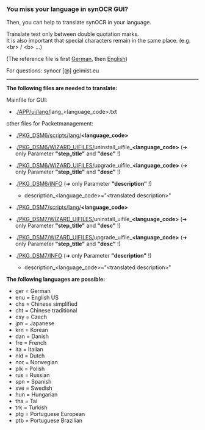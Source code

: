### You miss your language in synOCR GUI? 

Then, you can help to translate synOCR in your language.  

Translate text only between double quotation marks.  
It is also important that special characters remain in the same place. (e.g. \<br\> / \<b\> …)
  
(The reference file is first [German](https://git.geimist.eu/geimist/synOCR/src/branch/master/APP/lang/lang_ger.txt), then [English](https://git.geimist.eu/geimist/synOCR/src/branch/master/APP/lang/lang_enu.txt))

For questions: synocr [@] geimist.eu

-----

**The following files are needed to translate:**

Mainfile for GUI:
- .[/APP/ui/lang/](https://git.geimist.eu/geimist/synOCR/src/branch/master/APP/ui/lang)lang_\<language\_code\>.txt

other files for Packetmanagement:   
- .[/PKG_DSM6/scripts/lang/](https://git.geimist.eu/geimist/synOCR/src/branch/master/PKG_DSM6/scripts/lang)**\<language_code\>**
- .[/PKG_DSM6/WIZARD_UIFILES/](https://git.geimist.eu/geimist/synOCR/src/branch/master/PKG_DSM6/WIZARD_UIFILES)uninstall\_uifile\_**\<language\_code\>** (➜ only Parameter **"step_title"** and **"desc"** !)
- .[/PKG_DSM6/WIZARD_UIFILES/](https://git.geimist.eu/geimist/synOCR/src/branch/master/PKG_DSM6/WIZARD_UIFILES)upgrade\_uifile\_**\<language\_code\>** (➜ only Parameter **"step_title"** and **"desc"** !)
- .[/PKG_DSM6/INFO](https://git.geimist.eu/geimist/synOCR/src/branch/master/PKG_DSM6/INFO) (➜ only Parameter **"description"** !)
    - description_\<language\_code\>="\<translated description\>"   

- .[/PKG_DSM7/scripts/lang/](https://git.geimist.eu/geimist/synOCR/src/branch/master/PKG_DSM7/scripts/lang)**\<language_code\>**
- .[/PKG_DSM7/WIZARD_UIFILES/](https://git.geimist.eu/geimist/synOCR/src/branch/master/PKG_DSM7/WIZARD_UIFILES)uninstall\_uifile\_**\<language\_code\>** (➜ only Parameter **"step_title"** and **"desc"** !)
- .[/PKG_DSM7/WIZARD_UIFILES/](https://git.geimist.eu/geimist/synOCR/src/branch/master/PKG_DSM7/WIZARD_UIFILES)upgrade\_uifile\_**\<language\_code\>** (➜ only Parameter **"step_title"** and **"desc"** !)
- .[/PKG_DSM7/INFO](https://git.geimist.eu/geimist/synOCR/src/branch/master/PKG_DSM7/INFO) (➜ only Parameter **"description"** !)
    - description_\<language\_code\>="\<translated description\>"   
  
  
**The following languages are possible:**
- ger = German
- enu = English US
- chs = Chinese simplified
- cht = Chinese traditional
- csy = Czech
- jpn = Japanese
- krn = Korean
- dan = Danish
- fre = French
- ita = Italian
- nld = Dutch
- nor = Norwegian
- plk = Polish
- rus = Russian
- spn = Spanish
- sve = Swedish
- hun = Hungarian
- tha = Tai
- trk = Turkish
- ptg = Portuguese European
- ptb = Portuguese Brazilian
